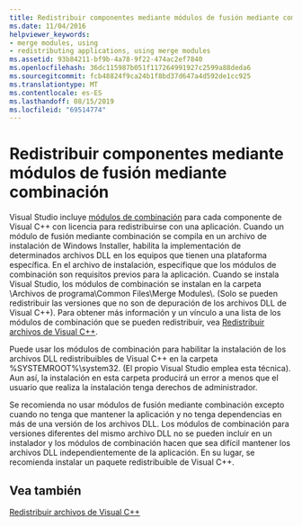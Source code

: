 ```yaml
---
title: Redistribuir componentes mediante módulos de fusión mediante combinación
ms.date: 11/04/2016
helpviewer_keywords:
- merge modules, using
- redistributing applications, using merge modules
ms.assetid: 93b84211-bf9b-4a78-9f22-474ac2ef7840
ms.openlocfilehash: 36dc115987b051f117264991927c2599a88deda6
ms.sourcegitcommit: fcb48824f9ca24b1f8bd37d647a4d592de1cc925
ms.translationtype: MT
ms.contentlocale: es-ES
ms.lasthandoff: 08/15/2019
ms.locfileid: "69514774"
---
```

# <a name="redistributing-components-by-using-merge-modules"></a>Redistribuir componentes mediante módulos de fusión mediante combinación

Visual Studio incluye [módulos de combinación](/windows/win32/Msi/about-merge-modules) para cada componente de Visual C++ con licencia para redistribuirse con una aplicación. Cuando un módulo de fusión mediante combinación se compila en un archivo de instalación de Windows Installer, habilita la implementación de determinados archivos DLL en los equipos que tienen una plataforma específica. En el archivo de instalación, especifique que los módulos de combinación son requisitos previos para la aplicación. Cuando se instala Visual Studio, los módulos de combinación se instalan en la carpeta \Archivos de programa\Common Files\Merge Modules\\. (Solo se pueden redistribuir las versiones que no son de depuración de los archivos DLL de Visual C++). Para obtener más información y un vínculo a una lista de los módulos de combinación que se pueden redistribuir, vea [Redistribuir archivos de Visual C++](redistributing-visual-cpp-files.md).

Puede usar los módulos de combinación para habilitar la instalación de los archivos DLL redistribuibles de Visual C++ en la carpeta %SYSTEMROOT%\system32\. (El propio Visual Studio emplea esta técnica). Aun así, la instalación en esta carpeta producirá un error a menos que el usuario que realiza la instalación tenga derechos de administrador.

Se recomienda no usar módulos de fusión mediante combinación excepto cuando no tenga que mantener la aplicación y no tenga dependencias en más de una versión de los archivos DLL. Los módulos de combinación para versiones diferentes del mismo archivo DLL no se pueden incluir en un instalador y los módulos de combinación hacen que sea difícil mantener los archivos DLL independientemente de la aplicación. En su lugar, se recomienda instalar un paquete redistribuible de Visual C++.

## <a name="see-also"></a>Vea también

[Redistribuir archivos de Visual C++](redistributing-visual-cpp-files.md)
